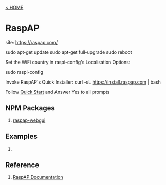 [< HOME](../README.md)
# RaspAP
site: https://raspap.com/

sudo apt-get update
 sudo apt-get full-upgrade
 sudo reboot

 Set the WiFi country in raspi-config's Localisation Options:

   sudo raspi-config
                
Invoke RaspAP's Quick Installer:
   curl -sL https://install.raspap.com | bash

 Follow [Quick Start](https://raspap.com/) and Answer Yes to all prompts

## NPM Packages
1. [raspap-webgui](https://github.com/RaspAP/raspap-webgui)

 ## Examples
1. []()

## Reference
1. [RaspAP Documentation](https://docs.raspap.com/)